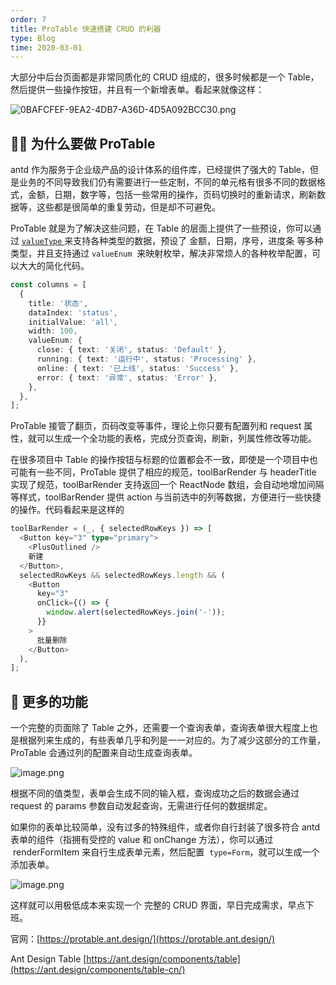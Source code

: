 ```yaml
---
order: 7
title: ProTable 快速搭建 CRUD 的利器
type: Blog
time: 2020-03-01
---
```


大部分中后台页面都是非常同质化的 CRUD 组成的，很多时候都是一个 Table，然后提供一些操作按钮，并且有一个新增表单。看起来就像这样：

![0BAFCFEF-9EA2-4DB7-A36D-4D5A092BCC30.png](https://gw.alipayobjects.com/zos/antfincdn/w6XCWacQH6/1582038656687-065b40ef-5029-4bf7-8941-6e843570e4e0.png)

## 🤷‍♂️ 为什么要做 ProTable

antd 作为服务于企业级产品的设计体系的组件库，已经提供了强大的 Table，但是业务的不同导致我们仍有需要进行一些定制，不同的单元格有很多不同的数据格式，金额，日期，数字等，包括一些常用的操作，页码切换时的重新请求，刷新数据等，这些都是很简单的重复劳动，但是却不可避免。

ProTable 就是为了解决这些问题，在 Table 的层面上提供了一些预设，你可以通过 [`valueType` ](https://protable.ant.design/value-type)来支持各种类型的数据，预设了 金额，日期，序号，进度条 等多种类型，并且支持通过 `valueEnum`  来映射枚举，解决非常烦人的各种枚举配置，可以大大的简化代码。

```typescript
const columns = [
  {
    title: '状态',
    dataIndex: 'status',
    initialValue: 'all',
    width: 100,
    valueEnum: {
      close: { text: '关闭', status: 'Default' },
      running: { text: '运行中', status: 'Processing' },
      online: { text: '已上线', status: 'Success' },
      error: { text: '异常', status: 'Error' },
    },
  },
];
```

ProTable 接管了翻页，页码改变等事件，理论上你只要有配置列和 request 属性，就可以生成一个全功能的表格，完成分页查询，刷新，列属性修改等功能。

在很多项目中 Table 的操作按钮与标题的位置都会不一致，即使是一个项目中也可能有一些不同，ProTable 提供了相应的规范，toolBarRender 与 headerTitle 实现了规范，toolBarRender 支持返回一个 ReactNode 数组，会自动地增加间隔等样式，toolBarRender 提供 action 与当前选中的列等数据，方便进行一些快捷的操作。代码看起来是这样的

```typescript
toolBarRender = (_, { selectedRowKeys }) => [
  <Button key="3" type="primary">
    <PlusOutlined />
    新建
  </Button>,
  selectedRowKeys && selectedRowKeys.length && (
    <Button
      key="3"
      onClick={() => {
        window.alert(selectedRowKeys.join('-'));
      }}
    >
      批量删除
    </Button>
  ),
];
```

## 🦄 更多的功能

一个完整的页面除了 Table 之外，还需要一个查询表单，查询表单很大程度上也是根据列来生成的，有些表单几乎和列是一一对应的。为了减少这部分的工作量，ProTable 会通过列的配置来自动生成查询表单。

![image.png](https://gw.alipayobjects.com/zos/antfincdn/aIkGYS0KvN/1582127528798-704c4833-955e-4020-9f41-5206c42f2389.png)

根据不同的值类型，表单会生成不同的输入框，查询成功之后的数据会通过 request 的 params 参数自动发起查询，无需进行任何的数据绑定。

如果你的表单比较简单，没有过多的特殊组件，或者你自行封装了很多符合 antd 表单的组件（指拥有受控的 value 和 onChange 方法），你可以通过  renderFormItem 来自行生成表单元素，然后配置  `type=Form`，就可以生成一个添加表单。

![image.png](https://gw.alipayobjects.com/zos/antfincdn/p3YxxMOlwz/1582130440043-71722655-42e6-4698-a37a-14d69f6008b8%252520%281%29.png)

这样就可以用极低成本来实现一个 完整的 CRUD 界面，早日完成需求，早点下班。

官网：[https://protable.ant.design/](https://protable.ant.design/)

Ant Design Table [https://ant.design/components/table](https://ant.design/components/table-cn/)
